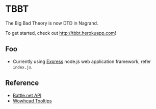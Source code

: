 # TBBT
The Big Bad Theory is now DTD in Nagrand.

To get started, check out <http://tbbt.herokuapp.com>!

## Foo
* Currently using [Express](https://expressjs.com/) node.js web application framework, refer `index.js`.

## Reference

* [Battle.net API](https://dev.battle.net/)
* [Wowhead Tooltips](http://www.wowhead.com/tooltips)